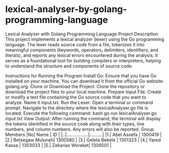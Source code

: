 # lexical-analyser-by-golang-programming-language
Lexical Analyzer with Golang Programming Language
Project Description
This project implements a lexical analyzer (lexer) using the Go programming language. The lexer reads source code from a file, tokenizes it into meaningful components (keywords, operators, delimiters, identifiers, and literals), and reports any lexical errors encountered during the analysis. It serves as a foundational tool for building compilers or interpreters, helping to understand the structure and components of source code.

Instructions for Running the Program
Install Go: Ensure that you have Go installed on your machine. You can download it from the official Go website: golang.org.
Clone or Download the Project: Clone the repository or download the project files to your local machine.
Prepare Input File: Create or modify a text file containing the Go source code that you want to analyze. Name it input.txt.
Run the Lexer:
Open a terminal or command prompt.
Navigate to the directory where the lexicalAnalyser.go file is located.
Execute the following command:
bash
go run lexicalAnalyser.go input.txt
View Output: After running the command, the terminal will display the tokens identified in the source code along with their types, line numbers, and column numbers. Any errors will also be reported.
Group Members
|No| Name            | ID       |
|..|.................|..........|
|1.| Abel Assefa     |  1300419 |
|2.| Betsegaw Muluneh|  1300580 |
|3.| Geleta Bekele   |  1301323 |
|4.| Yared Kassa     |  1303033 |
|5.| Zekarias Woreket|  1306501 |
